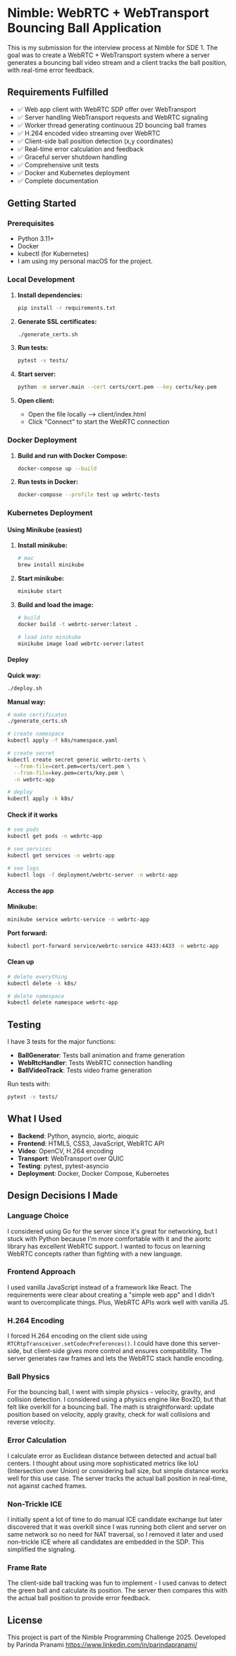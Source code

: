 # Nimble: WebRTC + WebTransport Bouncing Ball Application

This is my submission for the interview process at Nimble for SDE 1. The goal was to create a WebRTC + WebTransport system where a server generates a bouncing ball video stream and a client tracks the ball position, with real-time error feedback.

## Requirements Fulfilled

- ✅ Web app client with WebRTC SDP offer over WebTransport
- ✅ Server handling WebTransport requests and WebRTC signaling
- ✅ Worker thread generating continuous 2D bouncing ball frames
- ✅ H.264 encoded video streaming over WebRTC
- ✅ Client-side ball position detection (x,y coordinates)
- ✅ Real-time error calculation and feedback
- ✅ Graceful server shutdown handling
- ✅ Comprehensive unit tests
- ✅ Docker and Kubernetes deployment
- ✅ Complete documentation

## Getting Started

### Prerequisites

- Python 3.11+
- Docker 
- kubectl (for Kubernetes)
- I am using my personal macOS for the project. 

### Local Development

1. **Install dependencies:**

   ```bash
   pip install -r requirements.txt
   ```

2. **Generate SSL certificates:**

   ```bash
   ./generate_certs.sh
   ```

3. **Run tests:**

   ```bash
   pytest -v tests/
   ```

4. **Start server:**

   ```bash
   python -m server.main --cert certs/cert.pem --key certs/key.pem
   ```

5. **Open client:**
   - Open the file locally --> client/index.html
   - Click "Connect" to start the WebRTC connection

### Docker Deployment

1. **Build and run with Docker Compose:**

   ```bash
   docker-compose up --build
   ```

2. **Run tests in Docker:**
   ```bash
   docker-compose --profile test up webrtc-tests
   ```

### Kubernetes Deployment

#### Using Minikube (easiest)

1. **Install minikube:**

   ```bash
   # mac
   brew install minikube
   ```

2. **Start minikube:**

   ```bash
   minikube start
   ```

3. **Build and load the image:**

   ```bash
   # build
   docker build -t webrtc-server:latest .

   # load into minikube
   minikube image load webrtc-server:latest
   ```

#### Deploy

**Quick way:**

```bash
./deploy.sh
```

**Manual way:**

```bash
# make certificates
./generate_certs.sh

# create namespace
kubectl apply -f k8s/namespace.yaml

# create secret
kubectl create secret generic webrtc-certs \
  --from-file=cert.pem=certs/cert.pem \
  --from-file=key.pem=certs/key.pem \
  -n webrtc-app

# deploy
kubectl apply -k k8s/
```

#### Check if it works

```bash
# see pods
kubectl get pods -n webrtc-app

# see services
kubectl get services -n webrtc-app

# see logs
kubectl logs -f deployment/webrtc-server -n webrtc-app
```

#### Access the app

**Minikube:**

```bash
minikube service webrtc-service -n webrtc-app
```

**Port forward:**

```bash
kubectl port-forward service/webrtc-service 4433:4433 -n webrtc-app
```

#### Clean up

```bash
# delete everything
kubectl delete -k k8s/

# delete namespace
kubectl delete namespace webrtc-app
```

## Testing

I have 3 tests for the major functions:

- **BallGenerator**: Tests ball animation and frame generation
- **WebRtcHandler**: Tests WebRTC connection handling
- **BallVideoTrack**: Tests video frame generation

Run tests with:

```bash
pytest -v tests/
```

## What I Used

- **Backend**: Python, asyncio, aiortc, aioquic
- **Frontend**: HTML5, CSS3, JavaScript, WebRTC API
- **Video**: OpenCV, H.264 encoding
- **Transport**: WebTransport over QUIC
- **Testing**: pytest, pytest-asyncio
- **Deployment**: Docker, Docker Compose, Kubernetes

## Design Decisions I Made

### Language Choice

I considered using Go for the server since it's great for networking, but I stuck with Python because I'm more comfortable with it and the aiortc library has excellent WebRTC support. I wanted to focus on learning WebRTC concepts rather than fighting with a new language.

### Frontend Approach

I used vanilla JavaScript instead of a framework like React. The requirements were clear about creating a "simple web app" and I didn't want to overcomplicate things. Plus, WebRTC APIs work well with vanilla JS.

### H.264 Encoding

I forced H.264 encoding on the client side using `RTCRtpTransceiver.setCodecPreferences()`. I could have done this server-side, but client-side gives more control and ensures compatibility. The server generates raw frames and lets the WebRTC stack handle encoding.

### Ball Physics

For the bouncing ball, I went with simple physics - velocity, gravity, and collision detection. I considered using a physics engine like Box2D, but that felt like overkill for a bouncing ball. The math is straightforward: update position based on velocity, apply gravity, check for wall collisions and reverse velocity.

### Error Calculation

I calculate error as Euclidean distance between detected and actual ball centers. I thought about using more sophisticated metrics like IoU (Intersection over Union) or considering ball size, but simple distance works well for this use case. The server tracks the actual ball position in real-time, not against cached frames.

### Non-Trickle ICE

I initially spent a lot of time to do manual ICE candidate exchange but later discovered that it was overkill since I was running both client and server on same network so no need for NAT traversal, so I removed it later and used non-trickle ICE where all candidates are embedded in the SDP. This simplified the signaling.

### Frame Rate

The client-side ball tracking was fun to implement - I used canvas to detect the green ball and calculate its position. The server then compares this with the actual ball position to provide error feedback.

## License

This project is part of the Nimble Programming Challenge 2025. Developed by Parinda Pranami https://www.linkedin.com/in/parindapranami/

